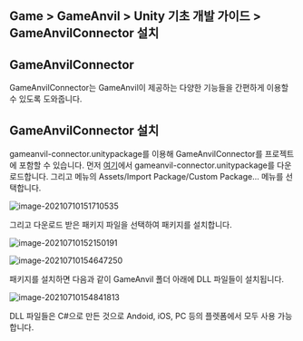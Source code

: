 ## Game > GameAnvil > Unity 기초 개발 가이드 > GameAnvilConnector 설치

## GameAnvilConnector

GameAnvilConnector는 GameAnvil이 제공하는 다양한 기능들을 간편하게 이용할 수 있도록 도와줍니다.

## GameAnvilConnector 설치

gameanvil-connector.unitypackage를 이용해 GameAnvilConnector를 프로젝트에 포함할 수 있습니다. 먼저 [여기](https://static.toastoven.net/prod_gameanvil/files/gameanvil-connector.unitypackage)에서 gameanvil-connector.unitypackage를 다운로드합니다. 그리고 메뉴의 Assets/Import Package/Custom Package... 메뉴를 선택합니다. 

![image-20210710151710535](https://static.toastoven.net/prod_gameanvil/images/unity-01-install-01-import.png)

그리고 다운로드 받은 패키지 파일을 선택하여 패키지를 설치합니다.

![image-20210710152150191](https://static.toastoven.net/prod_gameanvil/images/unity-01-install-02-select-package.png)

![image-20210710154647250](https://static.toastoven.net/prod_gameanvil/images/unity-01-install-03-files.png)

 패키지를 설치하면 다음과 같이 GameAnvil 폴더 아래에 DLL 파일들이 설치됩니다. 

![image-20210710154841813](https://static.toastoven.net/prod_gameanvil/images/unity-01-install-04-gameanvil.png)

DLL 파일들은 C#으로 만든 것으로 Andoid, iOS, PC 등의 플렛폼에서 모두 사용 가능합니다. 

